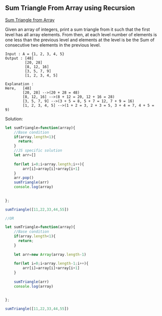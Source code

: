 ## Sum Triangle From Array using Recursion
[ Sum Triangle from Array ](https://www.geeksforgeeks.org/sum-triangle-from-array/)

Given an array of integers, print a sum triangle from it such that the first level has all array elements. From then, at each level number of elements is one less than the previous level and elements at the level is be the Sum of consecutive two elements in the previous level. 

```
Input : A = {1, 2, 3, 4, 5}
Output : [48]
         [20, 28] 
         [8, 12, 16] 
         [3, 5, 7, 9] 
         [1, 2, 3, 4, 5] 

Explanation :
Here,   [48]
        [20, 28] -->(20 + 28 = 48)
        [8, 12, 16] -->(8 + 12 = 20, 12 + 16 = 28)
        [3, 5, 7, 9] -->(3 + 5 = 8, 5 + 7 = 12, 7 + 9 = 16)
        [1, 2, 3, 4, 5] -->(1 + 2 = 3, 2 + 3 = 5, 3 + 4 = 7, 4 + 5 = 9)
```

Solution:
```js
let sumTriangle=function(array){
    //Base condition
    if(array.length<1){
      return;
    }
    //JS specific solution
    let arr=[]
    
    for(let i=0;i<array.length;i++){
        arr[i]=array[i]+array[i+1]
    }
    arr.pop()
    sumTriangle(arr)
    console.log(array)
    
    
};

sumTriangle([11,22,33,44,55])

//OR

let sumTriangle=function(array){
    //Base condition
    if(array.length<1){
      return;
    }
    
    let arr=new Array(array.length-1)
    
    for(let i=0;i<array.length-1;i++){
        arr[i]=array[i]+array[i+1]
    }
    
    sumTriangle(arr)
    console.log(array)
    
    
};

sumTriangle([11,22,33,44,55])

```